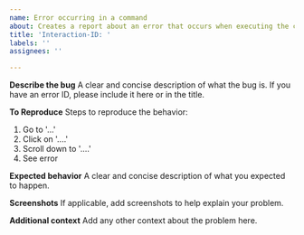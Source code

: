 ```yaml
---
name: Error occurring in a command
about: Creates a report about an error that occurs when executing the command
title: 'Interaction-ID: '
labels: ''
assignees: ''

---
```


**Describe the bug**
A clear and concise description of what the bug is.
If you have an error ID, please include it here or in the title.

**To Reproduce**
Steps to reproduce the behavior:
1. Go to '...'
2. Click on '....'
3. Scroll down to '....'
4. See error

**Expected behavior**
A clear and concise description of what you expected to happen.

**Screenshots**
If applicable, add screenshots to help explain your problem.

**Additional context**
Add any other context about the problem here.
